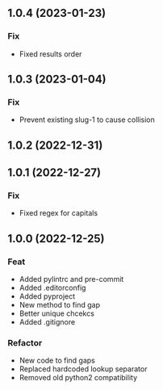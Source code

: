 ## 1.0.4 (2023-01-23)

### Fix

- Fixed results order

## 1.0.3 (2023-01-04)

### Fix

- Prevent existing slug-1 to cause collision

## 1.0.2 (2022-12-31)

## 1.0.1 (2022-12-27)

### Fix

- Fixed regex for capitals

## 1.0.0 (2022-12-25)

### Feat

- Added pylintrc and pre-commit
- Added .editorconfig
- Added pyproject
- New method to find gap
- Better unique chcekcs
- Added .gitignore

### Refactor

- New code to find gaps
- Replaced hardcoded lookup separator
- Removed old python2 compatibility
